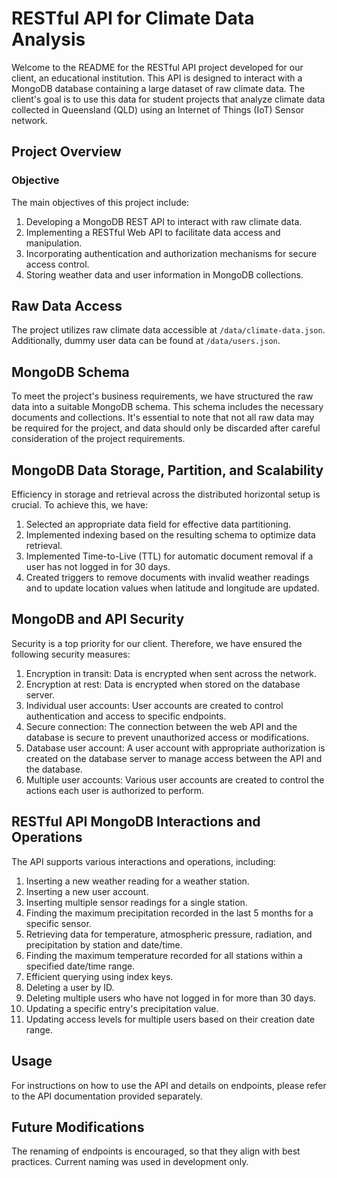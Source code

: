 # RESTful API for Climate Data Analysis

Welcome to the README for the RESTful API project developed for our client, an educational institution. This API is designed to interact with a MongoDB database containing a large dataset of raw climate data. The client's goal is to use this data for student projects that analyze climate data collected in Queensland (QLD) using an Internet of Things (IoT) Sensor network.

## Project Overview

### Objective

The main objectives of this project include:

1. Developing a MongoDB REST API to interact with raw climate data.
2. Implementing a RESTful Web API to facilitate data access and manipulation.
3. Incorporating authentication and authorization mechanisms for secure access control.
4. Storing weather data and user information in MongoDB collections.

## Raw Data Access

The project utilizes raw climate data accessible at `/data/climate-data.json`.  
Additionally, dummy user data can be found at `/data/users.json`.

## MongoDB Schema

To meet the project's business requirements, we have structured the raw data into a suitable MongoDB schema. This schema includes the necessary documents and collections. It's essential to note that not all raw data may be required for the project, and data should only be discarded after careful consideration of the project requirements.

## MongoDB Data Storage, Partition, and Scalability

Efficiency in storage and retrieval across the distributed horizontal setup is crucial. To achieve this, we have:

1. Selected an appropriate data field for effective data partitioning.
2. Implemented indexing based on the resulting schema to optimize data retrieval.
3. Implemented Time-to-Live (TTL) for automatic document removal if a user has not logged in for 30 days.
4. Created triggers to remove documents with invalid weather readings and to update location values when latitude and longitude are updated.

## MongoDB and API Security

Security is a top priority for our client. Therefore, we have ensured the following security measures:

1. Encryption in transit: Data is encrypted when sent across the network.
2. Encryption at rest: Data is encrypted when stored on the database server.
3. Individual user accounts: User accounts are created to control authentication and access to specific endpoints.
4. Secure connection: The connection between the web API and the database is secure to prevent unauthorized access or modifications.
5. Database user account: A user account with appropriate authorization is created on the database server to manage access between the API and the database.
6. Multiple user accounts: Various user accounts are created to control the actions each user is authorized to perform.

## RESTful API MongoDB Interactions and Operations

The API supports various interactions and operations, including:

1. Inserting a new weather reading for a weather station.
2. Inserting a new user account.
3. Inserting multiple sensor readings for a single station.
4. Finding the maximum precipitation recorded in the last 5 months for a specific sensor.
5. Retrieving data for temperature, atmospheric pressure, radiation, and precipitation by station and date/time.
6. Finding the maximum temperature recorded for all stations within a specified date/time range.
7. Efficient querying using index keys.
8. Deleting a user by ID.
9. Deleting multiple users who have not logged in for more than 30 days.
10. Updating a specific entry's precipitation value.
11. Updating access levels for multiple users based on their creation date range.

## Usage

For instructions on how to use the API and details on endpoints, please refer to the API documentation provided separately.

## Future Modifications

The renaming of endpoints is encouraged, so that they align with best practices. Current naming was used in development only.
